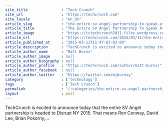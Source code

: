 ```yaml
---
site_title               : "Tech Crunch"
site_url                 : "https://techcrunch.com"
site_locale              : "en_US"
article_slug             : "the-entire-sv-angel-partnership-to-speak-at-disrupt-ny"
article_title            : "The Entire SV Angel Partnership To Speak At Disrupt NY"
article_image            : "https://tctechcrunch2011.files.wordpress.com/2013/05/4uctodzia_9vl4mt1qnnotnkqu1iuprfiquzjlvi4ws.jpeg?w=764&h=400&crop=1"
article_url              : "https://techcrunch.com/2015/03/11/the-entire-sv-angel-partnership-to-speak-at-disrupt-ny/"
article_published_at     : "2015-03-11T11:47:03-03:00"
article_description      : "TechCrunch is excited to announce today that the entire SV Angel partnership is headed to Disrupt NY 2015. That means Ron Conway, David Lee, Brian Pokorny,..."
article_author_name      : "Matt Burns"
article_author_image     : null
article_author_biography : null
article_author_profile   : "https://techcrunch.com/author/matt-burns/"
article_author_facebook  : null
article_author_twitter   : "https://twitter.com/mjburnsy"
category                 : ['technology']
tags                     : ['Tech Crunch']
permalink                : "/:categories/the-entire-sv-angel-partnership-to-speak-at-disrupt-ny/"
layout                   : post
---
```


TechCrunch is excited to announce today that the entire SV Angel partnership is headed to Disrupt NY 2015. That means Ron Conway, David Lee, Brian Pokorny,...
